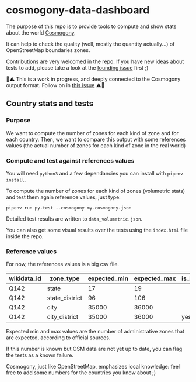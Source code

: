 # cosmogony-data-dashboard

The purpose of this repo is to provide tools to compute and show stats about the world [Cosmogony](https://github.com/osm-without-borders/cosmogony).

It can help to check the quality (well, mostly the quantity actually...) of OpenStreetMap boundaries zones.

Contributions are very welcomed in the repo. If you have new ideas about tests to add, please take a look at the [founding issue](https://github.com/osm-without-borders/cosmogony/issues/4) first ;)

:construction::warning: This is a work in progress, and deeply connected to the Cosmogony output format. Follow on in [this issue](https://github.com/osm-without-borders/cosmogony/issues/4) :warning::construction:

## Country stats and tests

### Purpose

We want to compute the number of zones for each kind of zone and for each country. Then, we want to compare this output with some references values (the actual number of zones for each kind of zone in the real world)

### Compute and test against references values

You will need `python3` and a few dependancies you can install with `pipenv install`.

To compute the number of zones for each kind of zones (volumetric stats) and test them again reference values, just type:

`pipenv run py.test --cosmogony my-cosmogony.json`

Detailed test results are written to `data_volumetric.json`.

You can also get some visual results over the tests using the `index.html` file inside the repo.

### Reference values

For now, the references values is a big csv file.

| wikidata_id         | zone_type      | expected_min | expected_max | is_known_failure |
|----------------------|-------------------|-------------------|--------------------|-----------------------|
| Q142                | state          | 17           | 19           |                  |
| Q142                | state_district | 96           | 106          |                  |
| Q142                | city           | 35000        | 36000        |                  |
| Q142                | city_district  | 35000        | 36000        | yes              |

Expected min and max values are the number of administrative zones that are expected, according to official sources.

If this number is known but OSM data are not yet up to date, you can flag the tests as a known failure.

Cosmogony, just like OpenStreetMap, emphasizes local knowledge: feel free to add some numbers for the countries you know about ;)
